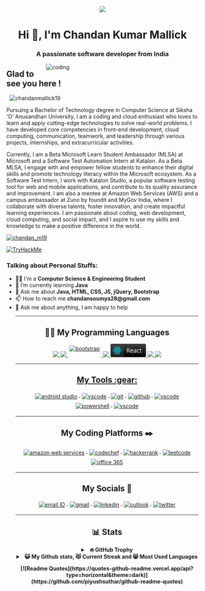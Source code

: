 <!DOCTYPE html>
<html lang="en">
<head>
    <meta charset="UTF-8">
    <meta http-equiv="X-UA-Compatible" content="IE=edge">
    <meta name="viewport" content="width=device-width, initial-scale=1.0">
</head>
<body>
    <p align="center"><img src="https://github-hero-readme.vercel.app/api?username=chandanmallick19&linkedin=chandanmallick19&twitter=ChandanM19" />
<h1 align="center">Hi 👋, I'm Chandan Kumar Mallick</h1>
<h3 align="center">A passionate software developer from India</h3>
<img align="right" alt="coding" width="400" src="https://i.pinimg.com/originals/e8/f4/53/e8f453469a3ec97ecd354df465d73913.gif">

<h2>Glad to see you here !</h2> &nbsp;&nbsp;<img src="https://komarev.com/ghpvc/?username=chandanmallick19&label=Profile%20views&color=0e75b6&style=flat" alt="chandanmallick19" />

<p>Pursuing a Bachelor of Technology degree in Computer Science at Siksha 'O' Anusandhan University, I am a coding and cloud enthusiast who loves to learn and apply cutting-edge technologies to solve real-world problems. I have developed core competencies in front-end development, cloud computing, communication, teamwork, and leadership through various projects, internships, and extracurricular activities.

Currently, I am a Beta Microsoft Learn Student Ambassador (MLSA) at Microsoft and a Software Test Automation Intern at Katalon. As a Beta MLSA, I engage with and empower fellow students to enhance their digital skills and promote technology literacy within the Microsoft ecosystem. As a Software Test Intern, I work with Katalon Studio, a popular software testing tool for web and mobile applications, and contribute to its quality assurance and improvement. I am also a mentee at Amazon Web Services (AWS) and a campus ambassador at Zuno by foundit and MyGov India, where I collaborate with diverse talents, foster innovation, and create impactful learning experiences. I am passionate about coding, web development, cloud computing, and social impact, and I aspire to use my skills and knowledge to make a positive difference in the world.</p>

<p align="left"> <a href="https://twitter.com/chandan_m19" target="blank"><img src="https://img.shields.io/twitter/follow/chandan_m19?logo=twitter&style=for-the-badge" alt="chandan_m19"></a> </p>

<p align="left"> <a href="https://tryhackme.com/p/chandan19" target="blank"><img src="https://tryhackme-badges.s3.amazonaws.com/chandan19.png" alt="TryHackMe"></a></p>

<h3> Talking about Personal Stuffs:</h3>
<ul>
<li> 👨‍🎓 I'm a <b>Computer Science & Engineering Student</b></li>

<li> 🌱 I’m currently learning <b>Java</b></li>

<li> 💬 Ask me about <b>Java, HTML, CSS, JS, jQuery, Bootstrap</b></li>

<li> 📫 How to reach me <b>chandansoumya28@gmail.com</b></li>

<li> 💬 Ask me about anything, I am happy to help</li>

---

<h2 align="center"> 👨‍💻 My Programming Languages</h2>
<p align="center">
<a href="https://www.w3schools.com/html/default.asp">
    <img src="https://raw.githubusercontent.com/klaasnicolaas/ColoredBadges/master/svg/dev/languages/html.svg">
</a>
<a href="https://www.w3schools.com/css/default.asp">
    <img src="https://raw.githubusercontent.com/klaasnicolaas/ColoredBadges/master/svg/dev/languages/css3.svg">
</a>
<a href="https://getbootstrap.com/">
    <img src="https://raw.githubusercontent.com/klaasnicolaas/ColoredBadges/master/svg/dev/frameworks/bootstrap.svg" alt="bootstrap" style="vertical-align:top; margin:4px">
</a>
<a href="https://developer.mozilla.org/en-US/docs/Web/JavaScript">
    <img src="https://raw.githubusercontent.com/klaasnicolaas/ColoredBadges/master/svg/dev/languages/js.svg">
</a>   
<a href="https://reactjs.org/">
    <img src="https://github.com/Cusatelli/Colored-Badges/blob/main/svg/frameworks/react.svg" height="35" />
</a>
<a href="https://docs.oracle.com/en/java/">
    <img src="https://raw.githubusercontent.com/klaasnicolaas/ColoredBadges/master/svg/dev/languages/java.svg">
</a>
    <a href="https://docs.oracle.com/en/java/">
    <img src="https://github.com/klaasnicolaas/ColoredBadges/blob/master/svg/dev/languages/python.svg">
</p>

---

<h2 align="center">My Tools :gear: </h2>
<p align="center">
    
<a href="https://developer.android.com/studio">
    <img src="https://github.com/klaasnicolaas/ColoredBadges/blob/master/svg/dev/tools/android_studio.svg" alt="android studio" style="vertical-align:top; margin:4px">
</a>
    
<a href="https://www.eclipse.org/">
    <img src="https://raw.githubusercontent.com/klaasnicolaas/ColoredBadges/master/svg/dev/tools/eclipse.svg" alt="vscode" style="vertical-align:top; margin:4px">
</a>
    
<a href="https://git-scm.com">
    <img src="https://raw.githubusercontent.com/klaasnicolaas/ColoredBadges/prod/svg/dev/tools/git.svg" alt="git" style="vertical-align:top; margin:4px">
</a>
    
<a href="https://github.com/chandanmallick19">
    <img src="https://raw.githubusercontent.com/klaasnicolaas/ColoredBadges/prod/svg/dev/services/github.svg" alt="github" style="vertical-align:top; margin:4px">
</a>
    
<a href="https://www.jetbrains.com/idea/">
    <img src="https://raw.githubusercontent.com/klaasnicolaas/ColoredBadges/master/svg/dev/tools/jetbrains_intellij.svg" alt="vscode" style="vertical-align:top; margin:4px">
</a>

<a href="https://learn.microsoft.com/en-us/powershell/">
    <img src="https://github.com/klaasnicolaas/ColoredBadges/blob/master/svg/dev/tools/powershell.svg" alt="powershell" style="vertical-align:top; margin:4px">
</a>
    
<a href="https://code.visualstudio.com/">
    <img src="https://raw.githubusercontent.com/klaasnicolaas/ColoredBadges/master/svg/dev/tools/visualstudio_code.svg" alt="vscode" style="vertical-align:top; margin:4px">
</a>
    
</p>
    
---
<h2 align="center">My Coding Platforms ✒️</h2>
<p align="center">
    
<a href="https://aws.amazon.com/">
    <img src="https://github.com/klaasnicolaas/ColoredBadges/blob/master/svg/dev/services/aws.svg" alt="amazon web services" style="vertical-align:top; margin:4px">
</a>

<a href="https://aws.amazon.com/">
    <img src="https://github.com/klaasnicolaas/ColoredBadges/blob/master/svg/dev/services/codechef.svg" alt="codechef" style="vertical-align:top; margin:4px">
</a>
    
<a href="https://www.hackerrank.com/chandansoumya28">
    <img src="https://github.com/klaasnicolaas/ColoredBadges/blob/master/svg/dev/services/hackerrank.svg" alt="hackerrank" style="vertical-align:top; margin:4px">
</a>
    
<a href="https://leetcode.com/chandanmallick19/">
    <img src="https://github.com/klaasnicolaas/ColoredBadges/blob/master/svg/dev/services/leetcode.svg" alt="leetcode" style="vertical-align:top; margin:4px">
</a>
    
<a href="chandansoumya28@outlook.com">
    <img src="https://github.com/klaasnicolaas/ColoredBadges/blob/master/svg/dev/services/office_365.svg" alt="office 365" style="vertical-align:top; margin:4px">
</a>
    
</p>

---
    
<h2 align="center">My Socials 🤝</h2>
    <p align="center">
    
<a href="chandansoumya28@outlook.com">
    <img src="https://github.com/klaasnicolaas/ColoredBadges/blob/master/svg/social/email_me.svg" alt="email ID" style="vertical-align:top; margin:4px">
</a>
    
<a href="chandansoumy28@gmail.com">
    <img src="https://github.com/klaasnicolaas/ColoredBadges/blob/master/svg/social/gmail.svg" alt="gmail" style="vertical-align:top; margin:4px">
</a>
    
<a href="https://www.linkedin.com/in/chandanmallick19/">
    <img src="https://github.com/klaasnicolaas/ColoredBadges/blob/master/svg/social/linkedin.svg" alt="linkedin" style="vertical-align:top; margin:4px">
</a>
    
<a href="chandansoumya28@soau.onmicrosoft.com">
    <img src="https://github.com/klaasnicolaas/ColoredBadges/blob/master/svg/social/outlook.svg" alt="outlook" style="vertical-align:top; margin:4px">
</a>
    
<a href="https://twitter.com/Chandan_M19">
    <img src="https://github.com/klaasnicolaas/ColoredBadges/blob/master/svg/social/twitter.svg" alt="twitter" style="vertical-align:top; margin:4px">
</a>

</p>
    
---
    
<h2 align="center">📊 Stats</h2>
    
<details>
    
  <summary align="center">&nbsp;&nbsp;<b>🔥 GitHub Trophy</summary>
  <br/>
<p align="center"> <a href="https://github.com/ryo-ma/github-profile-trophy"><img src="https://github-profile-trophy.vercel.app/?username=chandanmallick19" alt="chandanmallick19" /></a> </p>
    </details>

<details>
  <summary align="center">&nbsp;&nbsp;<b>😺 My Github stats, 😻 Current Streak and 😸 Most Used Languages</summary>
  <br/>
<p> <img align="left" src="https://github-readme-stats.vercel.app/api/top-langs?username=chandanmallick19&show_icons=true&theme=dark&title_color=00e8ff&text_color=ffffff&locale=en&layout=compact" alt="chandanmallick19" />
<img align="center src="https://github-readme-stats.vercel.app/api?
username=chandanmallick19&show_icons=true&theme=dark&title_color=00d5ff&text_color=ffffff&locale=en" alt="chandanmallick19" width="400"/>
<img align="right" src="https://github-readme-streak-stats.herokuapp.com/?
user=chandanmallick19&theme=dark" alt="chandanmallick19" width="400"/>
</p>      
</details>

<p align="center">
[![Readme Quotes](https://quotes-github-readme.vercel.app/api?type=horizontal&theme=dark)](https://github.com/piyushsuthar/github-readme-quotes)
</p>
</body>
</html>
